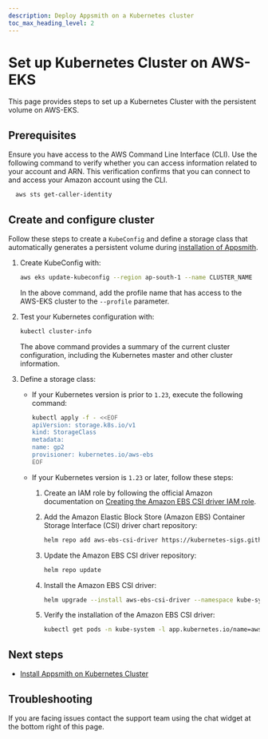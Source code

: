 ```yaml
---
description: Deploy Appsmith on a Kubernetes cluster
toc_max_heading_level: 2
---
```


# Set up Kubernetes Cluster on AWS-EKS

This page provides steps to set up a Kubernetes Cluster with the persistent volume on AWS-EKS.

## Prerequisites

Ensure you have access to the AWS Command Line Interface (CLI). Use the following command to verify whether you can access information related to your account and ARN. This verification confirms that you can connect to and access your Amazon account using the CLI.

  ```bash
    aws sts get-caller-identity
  ```

## Create and configure cluster

Follow these steps to create a `KubeConfig` and define a storage class that automatically generates a persistent volume during [installation of Appsmith](/getting-started/setup/installation-guides/kubernetes).

1. Create KubeConfig with:

    ```bash
    aws eks update-kubeconfig --region ap-south-1 --name CLUSTER_NAME  --profile <PROFILE_NAME>
    ```

    In the above command, add the profile name that has access to the AWS-EKS cluster to the `--profile` parameter.

2. Test your Kubernetes configuration with:

    ```bash
    kubectl cluster-info
    ```

    The above command provides a summary of the current cluster configuration, including the Kubernetes master and other cluster information.

3. Define a storage class:

   * If your Kubernetes version is prior to `1.23`, execute the following command:

        ```bash
        kubectl apply -f - <<EOF
        apiVersion: storage.k8s.io/v1
        kind: StorageClass
        metadata:
        name: gp2
        provisioner: kubernetes.io/aws-ebs
        EOF
        ```

    * If your Kubernetes version is `1.23` or later, follow these steps:

        1. Create an IAM role by following the official Amazon documentation on [Creating the Amazon EBS CSI driver IAM role](https://docs.aws.amazon.com/eks/latest/userguide/csi-iam-role.html).

        2. Add the Amazon Elastic Block Store (Amazon EBS) Container Storage Interface (CSI) driver chart repository:

            ```bash
            helm repo add aws-ebs-csi-driver https://kubernetes-sigs.github.io/aws-ebs-csi-driver
            ```

        3. Update the Amazon EBS CSI driver repository:

            ```bash
            helm repo update
            ```

        4. Install the Amazon EBS CSI driver:

            ```bash
            helm upgrade --install aws-ebs-csi-driver --namespace kube-system aws-ebs-csi-driver aws-ebs-csi-driver
            ```

        5. Verify the installation of the Amazon EBS CSI driver:

            ```bash
            kubectl get pods -n kube-system -l app.kubernetes.io/name=aws-ebs-csi-driver
            ```

## Next steps

* [Install Appsmith on Kubernetes Cluster](/getting-started/setup/installation-guides/kubernetes)

## Troubleshooting

If you are facing issues contact the support team using the chat widget at the bottom right of this page.

